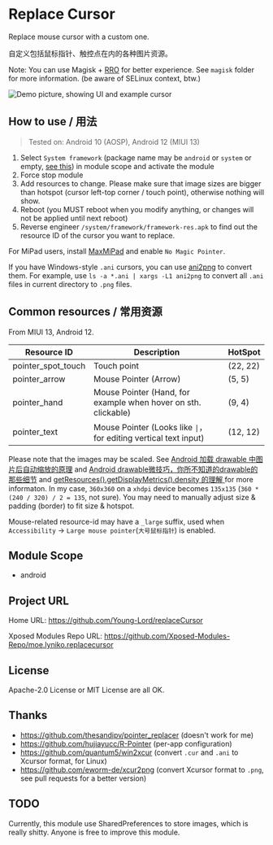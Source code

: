 # Replace Cursor

Replace mouse cursor with a custom one.

自定义包括鼠标指针、触控点在内的各种图片资源。

Note: You can use Magisk + [RRO](https://source.android.com/docs/core/runtime/rros) for better experience.
See `magisk` folder for more information.
(be aware of SELinux context, btw.)

![Demo picture, showing UI and example cursor](https://github.com/Young-Lord/replaceCursor/assets/51789698/416d64cc-f065-4b55-953a-6766c27e9f6a)

## How to use / 用法

> Tested on:  Android 10 (AOSP), Android 12 (MIUI 13)

1. Select `System framework` (package name may be `android` or `system` or empty, [see this](https://github.com/LSPosed/LSPosed/releases/tag/v1.9.1)) in module scope and activate the module
2. Force stop module
3. Add resources to change. Please make sure that image sizes are bigger than hotspot (cursor left-top corner / touch point), otherwise nothing will show.
4. Reboot (you MUST reboot when you modify anything, or changes will not be applied until next reboot)
5. Reverse engineer `/system/framework/framework-res.apk` to find out the resource ID of the cursor you want to replace.

For MiPad users, install [MaxMiPad](https://github.com/Xposed-Modules-Repo/com.yifeplayte.maxmipadinput/releases/latest) and enable `No Magic Pointer`.

If you have Windows-style `.ani` cursors, you can use [ani2png](https://github.com/Mastermindzh/Scripts/blob/master/c%2B%2B/ani2png.c) to convert them.
For example, use `ls -a *.ani | xargs -L1 ani2png` to convert all `.ani` files in current directory to `.png` files.

## Common resources / 常用资源

From MIUI 13, Android 12.

| Resource ID        | Description                                                                     | HotSpot  |
|--------------------|---------------------------------------------------------------------------------|----------|
| pointer_spot_touch | Touch point                                                                     | (22, 22) |
| pointer_arrow      | Mouse Pointer (Arrow)                                                           | (5, 5)   |
| pointer_hand       | Mouse Pointer (Hand, for example when hover on sth. clickable)                  | (9, 4)   |
| pointer_text       | Mouse Pointer (Looks like <code>&#124;</code>， for editing vertical text input) | (12, 12) |

Please note that the images may be scaled. See [Android 加载 drawable 中图片后自动缩放的原理](https://juejin.cn/post/6844903914022633480) and [Android drawable微技巧，你所不知道的drawable的那些细节](https://blog.csdn.net/guolin_blog/article/details/50727753#:~:text=%E5%8F%AF%E4%BB%A5%E7%9C%8B%E5%88%B0%EF%BC%8C%E6%AF%8F%E4%B8%80%E7%A7%8D%E5%AF%86%E5%BA%A6%E7%9A%84dpi%E8%8C%83%E5%9B%B4%E9%83%BD%E6%9C%89%E4%B8%80%E4%B8%AA%E6%9C%80%E5%A4%A7%E5%80%BC%EF%BC%8C%E8%BF%99%E4%B8%AA%E6%9C%80%E5%A4%A7%E5%80%BC%E4%B9%8B%E9%97%B4%E7%9A%84%E6%AF%94%E4%BE%8B%E5%B0%B1%E6%98%AF%E5%9B%BE%E7%89%87%E4%BC%9A%E8%A2%AB%E7%B3%BB%E7%BB%9F%E8%87%AA%E5%8A%A8%E6%94%BE%E5%A4%A7%E7%9A%84%E6%AF%94%E4%BE%8B%E3%80%82) and [getResources().getDisplayMetrics().density 的理解
](https://blog.csdn.net/lgzaaron/article/details/52517941) for more informaton. In my case, `360x360` on a `xhdpi` device becomes `135x135` (`360 * (240 / 320) / 2 = 135`, not sure). You may need to manually adjust size & padding (border) to fit size & hotspot.

Mouse-related resource-id may have a `_large` suffix, used when `Accessibility` -> `Large mouse pointer`(`大号鼠标指针`) is enabled.

## Module Scope

- android

## Project URL

Home URL: <https://github.com/Young-Lord/replaceCursor>

Xposed Modules Repo URL: <https://github.com/Xposed-Modules-Repo/moe.lyniko.replacecursor>

## License

Apache-2.0 License or MIT License are all OK.

## Thanks

- <https://github.com/thesandipv/pointer_replacer> (doesn't work for me)
- <https://github.com/hujiayucc/R-Pointer> (per-app configuration)
- <https://github.com/quantum5/win2xcur> (convert `.cur` and `.ani` to Xcursor format, for Linux)
- <https://github.com/eworm-de/xcur2png> (convert Xcursor format to `.png`, see pull requests for a better version)

## TODO

Currently, this module use SharedPreferences to store images, which is really shitty. Anyone is free to improve this module.
